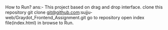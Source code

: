  How to Run?
ans:- This project based on drag and drop interface.
 clone this repository
 git clone git@github.com:sujju-web/Graydot_Frontend_Assignment.git
 go to repository
 open index file(index.html) in browse to Run.
